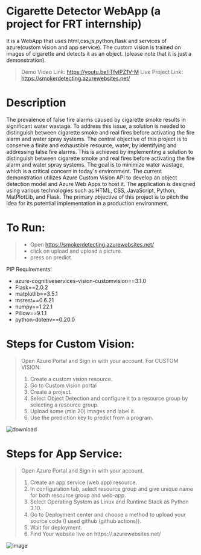 # Cigarette Detector WebApp (a project for FRT internship)

It is a WebApp that uses html,css,js,python,flask and services of azure(custom vision and app service). The custom vision is trained on images of cigarette and detects it as an object. (please note that it is just a demonstration).

> Demo Video Link: https://youtu.be/iTfyIPZ1V-M
> Live Project Link: https://smokerdetecting.azurewebsites.net/

# Description
The prevalence of false fire alarms caused by cigarette smoke results in significant water wastage. To address this issue, a solution is needed to distinguish between cigarette smoke and real fires before activating the fire alarm and water spray systems.
The central objective of this project is to conserve a finite and exhaustible resource, water, by identifying and addressing false fire alarms. This is achieved by implementing a solution to distinguish between cigarette smoke and real fires before activating the fire alarm and water spray systems. The goal is to minimize water wastage, which is a critical concern in today's environment.
The current demonstration utilizes Azure Custom Vision API to develop an object detection model and Azure Web Apps to host it. The application is designed using various technologies such as HTML, CSS, JavaScript, Python, MatPlotLib, and Flask. The primary objective of this project is to pitch the idea for its potential implementation in a production environment.



# To Run:
> * Open https://smokerdetecting.azurewebsites.net/
> * click on upload and upload a picture.
> * press on predict.

PIP Requirements:
* azure-cognitiveservices-vision-customvision==3.1.0
* Flask==2.0.2
* matplotlib==3.5.1
* msrest==0.6.21
* numpy==1.22.1
* Pillow==9.1.1
* python-dotenv==0.20.0


# Steps for Custom Vision: 
> Open Azure Portal and Sign in with your account.
> For CUSTOM VISION:
> 1. Create a custom vision resource.
> 2. Go to Custom vision portal
> 3. Create a project.
> 4. Select Object Detection and configure it to a resource group by selecting a resource group.
> 5. Upload some (min 20) images and label it.
> 6. Use the prediction key to predict from a program.

![download](https://user-images.githubusercontent.com/77888595/218259720-335c6e5d-1991-466c-a8e4-4c70e248f5b0.png)


# Steps for App Service: 
> Open Azure Portal and Sign in with your account.
> 1. Create an app service (web app) resource.
> 2. In configuration tab, select resource group and give unique name for both resource group and web-app.
> 3. Select Operating System as Linux and Runtime Stack as Python 3.10.
> 4. Go to Deployment center and choose a method to upload your source code (I used github (github actions)).
> 5. Wait for deployment.
> 6. Find Your website live on https://.azurewebsites.net/

![image](https://user-images.githubusercontent.com/77888595/218259731-1653cfe6-0570-4776-8c7b-1afb0f521c64.png)
